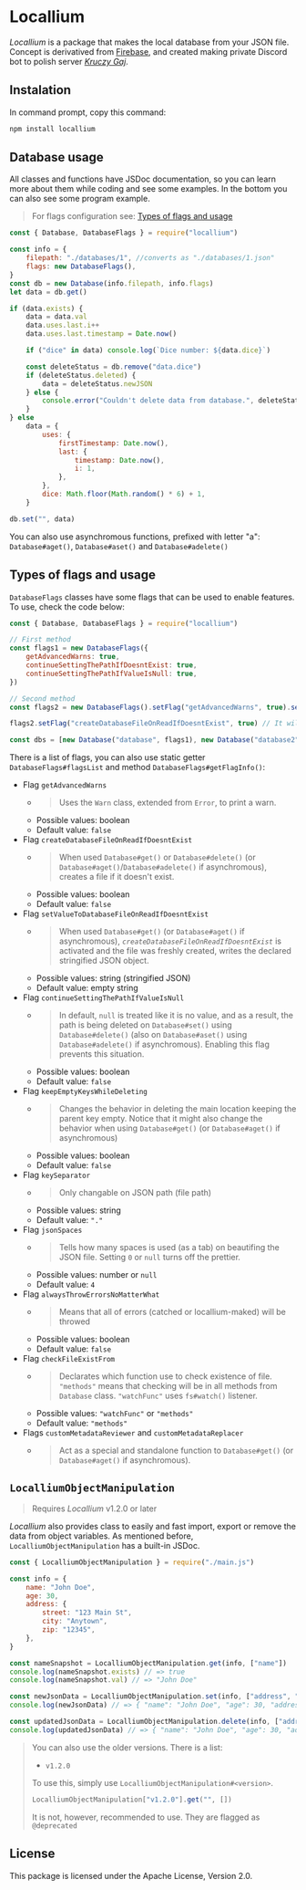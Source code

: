 # Locallium

_Locallium_ is a package that makes the local database from your JSON file. Concept is derivatived from [Firebase](https://firebase.google.com/), and created making private Discord bot to polish server [_Kruczy Gaj_](https://discord.gg/Y5pNk7Qn4X).

## Instalation

In command prompt, copy this command:

```bash
npm install locallium
```

## Database usage

All classes and functions have JSDoc documentation, so you can learn more about them while coding and see some examples. In the bottom you can also see some program example.

> For flags configuration see: [Types of flags and usage](#types-of-flags-and-usage)

```js
const { Database, DatabaseFlags } = require("locallium")

const info = {
    filepath: "./databases/1", //converts as "./databases/1.json"
    flags: new DatabaseFlags(),
}
const db = new Database(info.filepath, info.flags)
let data = db.get()

if (data.exists) {
    data = data.val
    data.uses.last.i++
    data.uses.last.timestamp = Date.now()

    if ("dice" in data) console.log(`Dice number: ${data.dice}`)

    const deleteStatus = db.remove("data.dice")
    if (deleteStatus.deleted) {
        data = deleteStatus.newJSON
    } else {
        console.error("Couldn't delete data from database.", deleteStatus.reason)
    }
} else
    data = {
        uses: {
            firstTimestamp: Date.now(),
            last: {
                timestamp: Date.now(),
                i: 1,
            },
        },
        dice: Math.floor(Math.random() * 6) + 1,
    }

db.set("", data)
```

You can also use asynchromous functions, prefixed with letter "a": `Database#aget()`, `Database#aset()` and `Database#adelete()`

## Types of flags and usage

`DatabaseFlags` classes have some flags that can be used to enable features. To use, check the code below:

```js
const { Database, DatabaseFlags } = require("locallium")

// First method
const flags1 = new DatabaseFlags({
    getAdvancedWarns: true,
    continueSettingThePathIfDoesntExist: true,
    continueSettingThePathIfValueIsNull: true,
})

// Second method
const flags2 = new DatabaseFlags().setFlag("getAdvancedWarns", true).setFlag("continueSettingThePathIfDoesntExist", true).setFlag("continueSettingThePathIfValueIsNull", true)

flags2.setFlag("createDatabaseFileOnReadIfDoesntExist", true) // It will set it, too

const dbs = [new Database("database", flags1), new Database("database2", flags2)]
```

There is a list of flags, you can also use static getter `DatabaseFlags#flagsList` and method `DatabaseFlags#getFlagInfo()`:

-   Flag `getAdvancedWarns`
    -   > Uses the `Warn` class, extended from `Error`, to print a warn.
    -   Possible values: boolean
    -   Default value: `false`
-   Flag `createDatabaseFileOnReadIfDoesntExist`
    -   > When used `Database#get()` or `Database#delete()` (or `Database#aget()`/`Database#adelete()` if asynchromous), creates a file if it doesn't exist.
    -   Possible values: boolean
    -   Default value: `false`
-   Flag `setValueToDatabaseFileOnReadIfDoesntExist`
    -   > When used `Database#get()` (or `Database#aget()` if asynchromous), _`createDatabaseFileOnReadIfDoesntExist`_ is activated and the file was freshly created, writes the declared stringified JSON object.
    -   Possible values: string (stringified JSON)
    -   Default value: empty string
-   Flag `continueSettingThePathIfValueIsNull`
    -   > In default, `null` is treated like it is no value, and as a result, the path is being deleted on `Database#set()` using `Database#delete()` (also on `Database#aset()` using `Database#adelete()` if asynchromous). Enabling this flag prevents this situation.
    -   Possible values: boolean
    -   Default value: `false`
-   Flag `keepEmptyKeysWhileDeleting`
    -   > Changes the behavior in deleting the main location keeping the parent key empty. Notice that it might also change the behavior when using `Database#get()` (or `Database#aget()` if asynchromous)
    -   Possible values: boolean
    -   Default value: `false`
-   Flag `keySeparator`
    -   > Only changable on JSON path (file path)
    -   Possible values: string
    -   Default value: `"."`
-   Flag `jsonSpaces`
    -   > Tells how many spaces is used (as a tab) on beautifing the JSON file. Setting `0` or `null` turns off the prettier.
    -   Possible values: number or `null`
    -   Default value: `4`
-   Flag `alwaysThrowErrorsNoMatterWhat`
    -   > Means that all of errors (catched or locallium-maked) will be throwed
    -   Possible values: boolean
    -   Default value: `false`
-   Flag `checkFileExistFrom`
    -   > Declarates which function use to check existence of file. `"methods"` means that checking will be in all methods from `Database` class. `"watchFunc"` uses `fs#watch()` listener.
    -   Possible values: `"watchFunc"` or `"methods"`
    -   Default value: `"methods"`
-   Flags `customMetadataReviewer` and `customMetadataReplacer`
    -   > Act as a special and standalone function to `Database#get()` (or `Database#aget()` if asynchromous).

## `LocalliumObjectManipulation`

> Requires _Locallium_ v1.2.0 or later

_Locallium_ also provides class to easily and fast import, export or remove the data from object variables. As mentioned before, `LocalliumObjectManipulation` has a built-in JSDoc.

```js
const { LocalliumObjectManipulation } = require("./main.js")

const info = {
    name: "John Doe",
    age: 30,
    address: {
        street: "123 Main St",
        city: "Anytown",
        zip: "12345",
    },
}

const nameSnapshot = LocalliumObjectManipulation.get(info, ["name"])
console.log(nameSnapshot.exists) // => true
console.log(nameSnapshot.val) // => "John Doe"

const newJsonData = LocalliumObjectManipulation.set(info, ["address", "zip"], "54321", null)
console.log(newJsonData) // => { "name": "John Doe", "age": 30, "address": { "street": "123 Main St", "city": "Anytown", "zip": "54321" } }

const updatedJsonData = LocalliumObjectManipulation.delete(info, ["address", "city"])
console.log(updatedJsonData) // => { "name": "John Doe", "age": 30, "address": { "street": "123 Main St", "zip": "54321" } }
```

> You can also use the older versions. There is a list:
>
> -   `v1.2.0`
>
> To use this, simply use `LocalliumObjectManipulation#<version>`.
>
> ```js
> LocalliumObjectManipulation["v1.2.0"].get("", [])
> ```
>
> It is not, however, recommended to use. They are flagged as `@deprecated`

## License

This package is licensed under the Apache License, Version 2.0.
